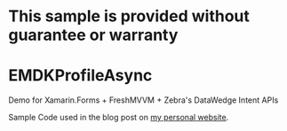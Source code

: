 # **This sample is provided without guarantee or warranty**
# EMDKProfileAsync

Demo for Xamarin.Forms + FreshMVVM + Zebra's DataWedge Intent APIs

Sample Code used in the blog post on [my personal website](http://pietromaggi.com/2018/07/04/xamarin.forms---freshmvvm-for-enterprise-applications/).